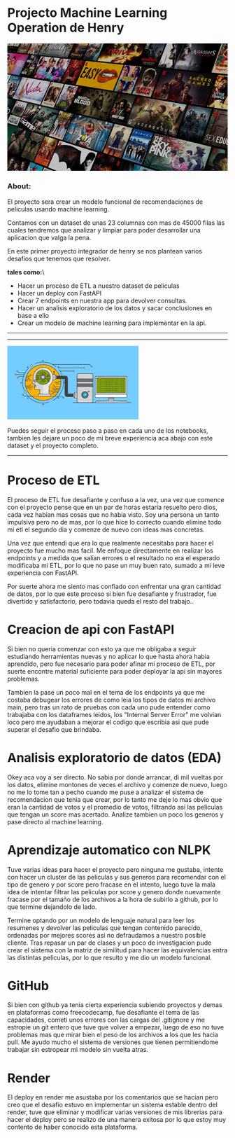# Projecto Machine Learning Operation de Henry


![imagen de muchas peliculas](/src/img/imagen_peliculas.jpg)

### About:
El proyecto sera crear un modelo funcional de recomendaciones de peliculas usando machine learning.

Contamos con un dataset de unas 23 columnas con mas de 45000 filas las cuales tendremos que analizar y limpiar para poder desarrollar una aplicacion que valga la pena.


En este primer proyecto integrador de henry se nos plantean varios desafios que tenemos que resolver.


**tales como:**\
- Hacer un proceso de ETL a nuestro dataset de peliculas
- Hacer un deploy con FastAPI
- Crear 7 endpoints en nuestra app para devolver consultas.
- Hacer un analisis exploratorio de los datos y sacar conclusiones en base a ello
- Crear un modelo de machine learning para implementar en la api.


---
---

![imagen ilustrada de machine learning](/src/img/imagen_ml.png)

Puedes seguir el proceso paso a paso en cada uno de los notebooks, tambien les dejare un poco de mi breve experiencia aca abajo con este dataset y el proyecto completo.



---
# Proceso de ETL

El proceso de ETL fue desafiante y confuso a la vez, una vez que comence con el proyecto pense que en un par de horas estaria resuelto pero dios, cada vez habian mas cosas que no habia visto. Soy una persona un tanto impulsiva pero no de mas, por lo que hice lo correcto cuando elimine todo mi etl el segundo dia y comenze de nuevo con ideas mas concretas.

Una vez que entendi que era lo que realmente necesitaba para hacer el proyecto fue mucho mas facil. Me enfoque directamente en realizar los endpoints y a medida que salian errores o el resultado no era el esperado modificaba mi ETL, por lo que no pase un muy buen rato, sumado a mi leve experiencia con FastAPI.

Por suerte ahora me siento mas confiado con enfrentar una gran cantidad de datos, por lo que este proceso si bien fue desafiante y frustrador, fue divertido y satisfactorio, pero todavia queda el resto del trabajo..

# Creacion de api con FastAPI
Si bien no queria comenzar con esto ya que me obligaba a seguir estudiando herramientas nuevas y no aplicar lo que hasta ahora habia aprendido, pero fue necesario para poder afinar mi proceso de ETL, por suerte encontre material suficiente para poder deployar la api sin mayores problemas.

Tambien la pase un poco mal en el tema de los endpoints ya que me costaba debugear los errores de como leia los tipos de datos mi archivo main, pero tras un rato de pruebas con cada uno pude entender como trabajaba con los dataframes leidos, los "Internal Server Error" me volvian loco pero me ayudaban a mejorar el codigo que escribia asi que pude superar el desafio que brindaba.


# Analisis exploratorio de datos (EDA)
Okey aca voy a ser directo. No sabia por donde arrancar, di mil vueltas por los datos, elimine montones de veces el archivo y comenze de nuevo, luego no me lo tome tan a pecho cuando me puse a analizar el sistema de recomendacion que tenia que crear,  por lo tanto me deje lo mas obvio que eran la cantidad de votos y el promedio de votos, filtrando asi las peliculas que tengan un score mas acertado. Analize tambien un poco los generos y pase directo al machine learning.

# Aprendizaje automatico con NLPK
Tuve varias ideas para hacer el proyecto pero ninguna me gustaba, intente con hacer un cluster de las peliculas y sus generos para recomendar con el tipo de genero y por score pero fracase en el intento, luego tuve la mala idea de intentar filtrar las peliculas por score y genero donde nuevamente fracase por el tamaño de los archivos a la hora de subirlo a github, por lo que termine dejandolo de lado.

Termine optando por un modelo de lenguaje natural para leer los resumenes y devolver las peliculas que tengan contenido parecido, ordenadas por mejores scores asi no defraudamos a nuestro posible cliente. Tras repasar un par de clases y un poco de investigacion pude crear el sistema con la matriz de similitud para hacer las equivalencias entra las distintas peliculas, por lo que resulto y me dio un modelo funcional.

# GitHub
Si bien con github ya tenia cierta experiencia subiendo proyectos y demas en plataformas como freecodecamp, fue desafiante el tema de las capacidades, cometi unos errores con las cargas del .gitignore y me estropie un git entero que tuve que volver a empezar, luego de eso no tuve problemas mas que mirar bien el peso de los archivos a los que les hacia pull. Me ayudo mucho el sistema de versiones que tienen permitiendome trabajar sin estropear mi modelo sin vuelta atras.

# Render
El deploy en render me asustaba por los comentarios que se hacian pero creo que el desafio estuvo en implementar un sistema estable dentro del render, tuve que eliminar y modificar varias versiones de mis librerias para hacer el deploy pero se realizo de una manera exitosa por lo que estoy muy contento de haber conocido esta plataforma.



